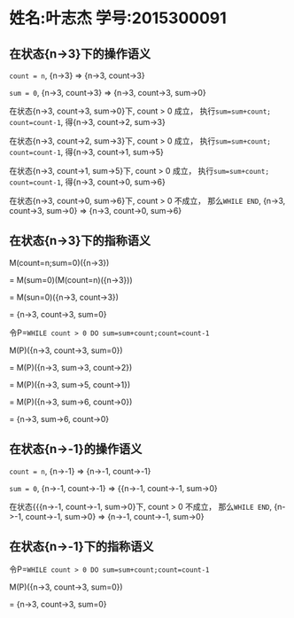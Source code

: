 # 姓名:叶志杰   学号:2015300091
## 在状态{n->3}下的操作语义
`count = n`, {n->3} => {n->3, count->3}

`sum = 0`, {n->3, count->3} => {n->3, count->3, sum->0}

在状态{n->3, count->3, sum->0}下, count > 0 成立， 执行`sum=sum+count; count=count-1`, 得{n->3, count->2, sum->3}

在状态{n->3, count->2, sum->3}下, count > 0 成立， 执行`sum=sum+count; count=count-1`, 得{n->3, count->1, sum->5}

在状态{n->3, count->1, sum->5}下, count > 0 成立， 执行`sum=sum+count; count=count-1`, 得{n->3, count->0, sum->6}

在状态{n->3, count->0, sum->6}下, count > 0 不成立， 那么`WHILE END`, {n->3, count->3, sum->0} => {n->3, count->0, sum->6}

## 在状态{n->3}下的指称语义
M(count=n;sum=0)({n->3})

 = M(sum=0)(M(count=n)({n->3}))

 = M(sun=0)({n->3, count->3})
 
 = {n->3, count->3, sum=0}

令P=`WHILE count > 0 DO sum=sum+count;count=count-1`

M(P)({n->3, count->3, sum=0})

 = M(P)({n->3, sum->3, count->2})

 = M(P)({n->3, sum->5, count->1})

 = M(P)({n->3, sum->6, count->0})

 = {n->3, sum->6, count->0}




## 在状态{n->-1}的操作语义

`count = n`, {n->-1} => {n->-1, count->-1}

`sum = 0`, {n->-1, count->-1} => {{n->-1, count->-1, sum->0}

在状态{{{n->-1, count->-1, sum->0}下, count > 0 不成立， 那么`WHILE END`, {n->-1, count->-1, sum->0} => {n->-1, count->-1, sum->0}

## 在状态{n->-1}下的指称语义

令P=`WHILE count > 0 DO sum=sum+count;count=count-1`

 M(P)({n->3, count->3, sum=0})

 = {n->3, count->3, sum=0}
